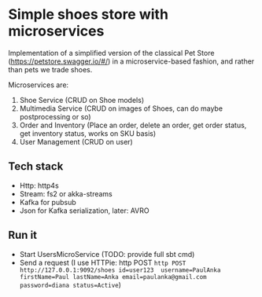 # Simple shoes store with microservices

Implementation of a simplified version of the classical Pet Store (https://petstore.swagger.io/#/) in a microservice-based fashion, and rather than pets we trade shoes.

Microservices are:

1. Shoe Service (CRUD on Shoe models)
1. Multimedia Service (CRUD on images of Shoes, can do maybe postprocessing or so)
1. Order and Inventory (Place an order, delete an order, get order status, get inventory status, works on SKU basis)
1. User Management (CRUD on user)


## Tech stack
- Http: http4s
- Stream: fs2 or akka-streams
- Kafka for pubsub
- Json for Kafka serialization, later: AVRO

## Run it
- Start UsersMicroService (TODO: provide full sbt cmd)
- Send a request (I use HTTPie:  http POST `http POST http://127.0.0.1:9092/shoes id=user123  username=PaulAnka firstName=Paul lastName=Anka email=paulanka@gmail.com password=diana status=Active`)